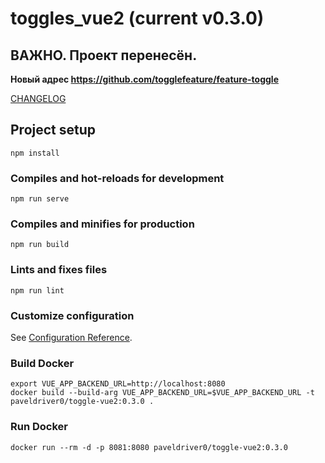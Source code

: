 # toggles_vue2 (current v0.3.0)

## ВАЖНО. Проект перенесён. 
**Новый адрес https://github.com/togglefeature/feature-toggle**

[CHANGELOG](https://github.com/bisirkin-pv/toggle-vue2/blob/master/changelog.md)

## Project setup
```
npm install
```

### Compiles and hot-reloads for development
```
npm run serve
```

### Compiles and minifies for production
```
npm run build
```

### Lints and fixes files
```
npm run lint
```

### Customize configuration
See [Configuration Reference](https://cli.vuejs.org/config/).

### Build Docker
```
export VUE_APP_BACKEND_URL=http://localhost:8080
docker build --build-arg VUE_APP_BACKEND_URL=$VUE_APP_BACKEND_URL -t paveldriver0/toggle-vue2:0.3.0 .
```

### Run Docker
```
docker run --rm -d -p 8081:8080 paveldriver0/toggle-vue2:0.3.0
```
